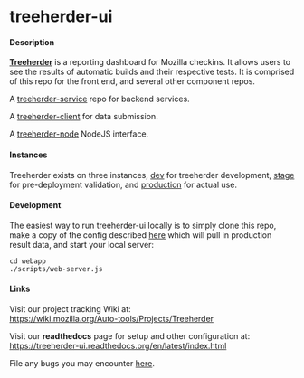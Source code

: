 treeherder-ui
=============

#### Description
<strong><a href="https://treeherder.mozilla.org" target=_newtab>Treeherder</a></strong> is a reporting dashboard for Mozilla checkins. It allows users to see the results of automatic builds and their respective tests. It is comprised of this repo for the front end, and several other component repos.

A <a href="https://github.com/mozilla/treeherder-service" target=_newtab>treeherder-service</a> repo for backend services.

A <a href="https://github.com/mozilla/treeherder-client" target=_newtab>treeherder-client</a> for data submission.

A <a href="https://github.com/lightsofapollo/treeherder-node" target=_newtab>treeherder-node</a> NodeJS interface.


#### Instances
Treeherder exists on three instances, <a href="http://treeherder-dev.allizom.org" target=_newtab>dev</a> for treeherder development, <a href="https://treeherder.allizom.org" target=_newtab>stage</a> for pre-deployment validation, and <a href="https://treeherder.mozilla.org" target=_newtab>production</a> for actual use.


#### Development
The easiest way to run treeherder-ui locally is to simply clone this repo, make a copy of the config described <a href="https://treeherder-ui.readthedocs.org/en/latest/installation.html#configuration" target=_newtab>here</a> which will pull in production result data, and start your local server:

```
cd webapp
./scripts/web-server.js
```

#### Links

Visit our project tracking Wiki at:  
https://wiki.mozilla.org/Auto-tools/Projects/Treeherder

Visit our **readthedocs** page for setup and other configuration at:  
https://treeherder-ui.readthedocs.org/en/latest/index.html

File any bugs you may encounter [here](https://bugzilla.mozilla.org/enter_bug.cgi?product=Tree+Management&component=Treeherder).
